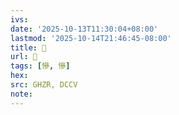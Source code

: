 ```yaml
---
ivs:
date: '2025-10-13T11:30:04+08:00'
lastmod: '2025-10-14T21:46:45-08:00'
title: 󰤑
url: 󰤑
tags: [慘, 慘]
hex: 
src: GHZR, DCCV
note:
---
```

